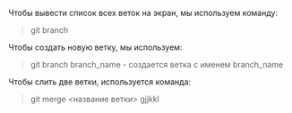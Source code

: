Чтобы вывести список всех веток на экран, мы используем команду:
> git branch

Чтобы создать новую ветку, мы используем:
> git branch branch_name - создается ветка с именем branch_name

Чтобы слить две ветки, используется команда:
> git merge <название ветки>
gjjkkl